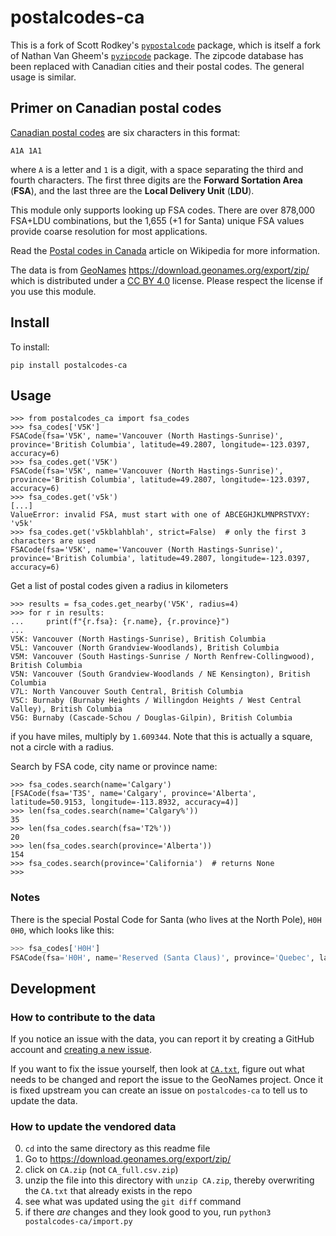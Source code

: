 # postalcodes-ca

This is a fork of Scott Rodkey's [`pypostalcode`](https://pypi.org/project/pypostalcode/) package, which is itself a fork of Nathan Van Gheem's [`pyzipcode`](https://pypi.org/project/pyzipcode/) package. The zipcode database has been replaced with Canadian cities and their postal codes. The general usage is similar.

## Primer on Canadian postal codes

[Canadian postal codes](https://en.wikipedia.org/wiki/Postal_codes_in_Canada) are six characters in this format:

`A1A 1A1`

where `A` is a letter and `1` is a digit, with a space separating the third and fourth characters. The first three digits are the **Forward Sortation Area** (**FSA**), and the last three are the **Local Delivery Unit** (**LDU**). 

This module only supports looking up FSA codes. There are over 878,000 FSA+LDU combinations, but the 1,655 (+1 for Santa) unique FSA values provide coarse resolution for most applications.

Read the [Postal codes in Canada](https://en.wikipedia.org/wiki/Postal_codes_in_Canada) article on Wikipedia for more information.

The data is from [GeoNames](https://www.geonames.org/) https://download.geonames.org/export/zip/ which is distributed under a [CC BY 4.0](https://creativecommons.org/licenses/by/4.0/) license. Please respect the license if you use this module.

## Install

To install:

```
pip install postalcodes-ca
```


## Usage

```pycon
>>> from postalcodes_ca import fsa_codes
>>> fsa_codes['V5K']
FSACode(fsa='V5K', name='Vancouver (North Hastings-Sunrise)', province='British Columbia', latitude=49.2807, longitude=-123.0397, accuracy=6)
>>> fsa_codes.get('V5K')
FSACode(fsa='V5K', name='Vancouver (North Hastings-Sunrise)', province='British Columbia', latitude=49.2807, longitude=-123.0397, accuracy=6)
>>> fsa_codes.get('v5k')
[...]
ValueError: invalid FSA, must start with one of ABCEGHJKLMNPRSTVXY: 'v5k'
>>> fsa_codes.get('v5kblahblah', strict=False)  # only the first 3 characters are used
FSACode(fsa='V5K', name='Vancouver (North Hastings-Sunrise)', province='British Columbia', latitude=49.2807, longitude=-123.0397, accuracy=6)
```

Get a list of postal codes given a radius in kilometers 

```pycon
>>> results = fsa_codes.get_nearby('V5K', radius=4)
>>> for r in results:
...     print(f"{r.fsa}: {r.name}, {r.province}")
... 
V5K: Vancouver (North Hastings-Sunrise), British Columbia
V5L: Vancouver (North Grandview-Woodlands), British Columbia
V5M: Vancouver (South Hastings-Sunrise / North Renfrew-Collingwood), British Columbia
V5N: Vancouver (South Grandview-Woodlands / NE Kensington), British Columbia
V7L: North Vancouver South Central, British Columbia
V5C: Burnaby (Burnaby Heights / Willingdon Heights / West Central Valley), British Columbia
V5G: Burnaby (Cascade-Schou / Douglas-Gilpin), British Columbia
```

if you have miles, multiply by `1.609344`. Note that this is actually a square, not a circle with a radius.

Search by FSA code, city name or province name:

``` pycon
>>> fsa_codes.search(name='Calgary')
[FSACode(fsa='T3S', name='Calgary', province='Alberta', latitude=50.9153, longitude=-113.8932, accuracy=4)]
>>> len(fsa_codes.search(name='Calgary%'))
35
>>> len(fsa_codes.search(fsa='T2%'))
20
>>> len(fsa_codes.search(province='Alberta'))
154
>>> fsa_codes.search(province='California')  # returns None
>>>
```

### Notes

There is the special Postal Code for Santa (who lives at the North Pole), `H0H 0H0`, which looks like this:

``` python
>>> fsa_codes['H0H']
FSACode(fsa='H0H', name='Reserved (Santa Claus)', province='Quebec', latitude=90.0, longitude=0.0, accuracy=None)
```

## Development

### How to contribute to the data

If you notice an issue with the data, you can report it by creating a GitHub account and
[creating a new issue](https://github.com/verhovsky/postalcodes-ca/issues/new).

If you want to fix the issue yourself, then look at
[`CA.txt`](https://github.com/verhovsky/postalcodes-ca/blob/master/CA.txt),
figure out what needs to be changed and report the issue to the GeoNames
project. Once it is fixed upstream you can create an issue on `postalcodes-ca`
to tell us to update the data.

### How to update the vendored data

0) `cd` into the same directory as this readme file
1) Go to https://download.geonames.org/export/zip/
2) click on `CA.zip` (not `CA_full.csv.zip`)
3) unzip the file into this directory with `unzip CA.zip`, thereby overwriting the `CA.txt` that already exists in the repo
4) see what was updated using the `git diff` command
5) if there *are* changes and they look good to you, run `python3 postalcodes-ca/import.py`
